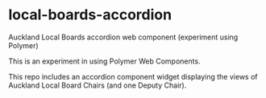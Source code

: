 # local-boards-accordion
Auckland Local Boards accordion web component (experiment using Polymer)

This is an experiment in using Polymer Web Components. 

This repo includes an accordion component widget displaying the views of Auckland Local Board Chairs (and one Deputy Chair).
